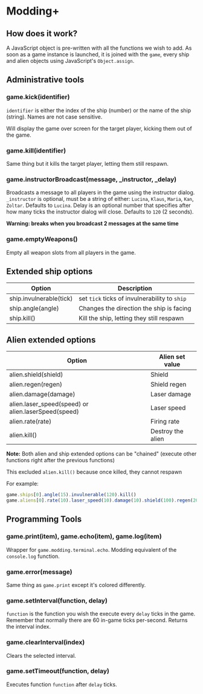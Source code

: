 # Modding+

## How does it work?

A JavaScript object is pre-written with all the functions we wish to add. As soon as a game instance is launched, it is joined with the `game`, every ship and alien objects using JavaScript's `Object.assign`.

## Administrative tools

### game.kick(identifier)

`identifier` is either the index of the ship (number) or the name of the ship (string). Names are not case sensitive.

Will display the game over screen for the target player, kicking them out of the game.

### game.kill(identifier)

Same thing but it kills the target player, letting them still respawn.

### game.instructorBroadcast(message, _instructor, _delay)

Broadcasts a message to all players in the game using the instructor dialog. `_instructor` is optional, must be a string of either: `Lucina`, `Klaus`, `Maria`, `Kan`, `Zoltar`. Defaults to `Lucina`. Delay is an optional number that specifies after how many ticks the instructor dialog will close. Defaults to `120` (2 seconds). 

**Warning: breaks when you broadcast 2 messages at the same time**

### game.emptyWeapons()

Empty all weapon slots from all players in the game.

## Extended ship options

|Option|Description|
|-|-|
|ship.invulnerable(tick)|set `tick` ticks of invulnerability to `ship`|
|ship.angle(angle)|Changes the direction the ship is facing|
|ship.kill()|Kill the ship, letting they still respawn|

## Alien extended options

|Option|Alien set value|
|-|-|
|alien.shield(shield)|Shield|
|alien.regen(regen)|Shield regen|
|alien.damage(damage)|Laser damage|
|alien.laser_speed(speed) or alien.laserSpeed(speed)|Laser speed|
|alien.rate(rate)|Firing rate|
|alien.kill()|Destroy the alien|

**Note:** Both alien and ship extended options can be "chained" (execute other functions right after the previous functions)

This excluded `alien.kill()` because once killed, they cannot respawn

For example:
```js
game.ships[0].angle(15).invulnerable(120).kill()
game.aliens[0].rate(10).laser_speed(10).damage(10).shield(100).regen(20)
```
## Programming Tools

### game.print(item), game.echo(item), game.log(item)
Wrapper for `game.modding.terminal.echo`. Modding equivalent of the `console.log` function.

### game.error(message)
Same thing as `game.print` except it's colored differently.

### game.setInterval(function, delay)

`function` is the function you wish the execute every `delay` ticks in the game. Remember that normally there are 60 in-game ticks per-second. Returns the interval index.

### game.clearInterval(index)

Clears the selected interval.

### game.setTimeout(function, delay)

Executes function `function` after `delay` ticks.

